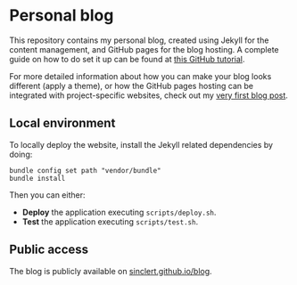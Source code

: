 # Personal blog

This repository contains my personal blog, created using Jekyll for the content management,
and GitHub pages for the blog hosting. A complete guide on how to do set it up can be found
at [this GitHub tutorial][github-pages-jekyll].

For more detailed information about how you can make your blog looks different (apply a theme),
or how the GitHub pages hosting can be integrated with project-specific websites, check out
my [very first blog post][blog-setting-up-post].


## Local environment
To locally deploy the website, install the Jekyll related dependencies by doing:

```shell
bundle config set path "vendor/bundle"
bundle install
```

Then you can either:
- **Deploy** the application executing `scripts/deploy.sh`.
- **Test** the application executing `scripts/test.sh`.


## Public access
The blog is publicly available on [sinclert.github.io/blog][blog-url].


[blog-url]: https://sinclert.github.io/blog/
[blog-setting-up-post]: https://sinclert.github.io/setting-the-blog/
[github-pages-jekyll]: https://help.github.com/en/github/working-with-github-pages/creating-a-github-pages-site-with-jekyll
